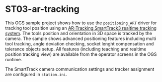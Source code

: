 # ST03-ar-tracking

This OGS sample project shows how to use the `positioning_ART` driver for
tracking tool position using an [AR-Tracking SmartTrack3 realtime tracking system](https://ar-tracking.com/en/product-program/smarttrack3). The tools position and orientation in
  3D space is tracked by the camera. The sample shows advanced positioning features including multi tool tracking, angle deviation checking, socket lenght compensation and tolerance objects setup. All features (including teaching and realtime position tracking view) are available from the operator screens in the OGS runtime.
  
The SmartTrack camera communication settings and tracker assignment are configured in `station.ini`.

<!--

This can be used to either recognize tool position using
some external sensors (like a mounted spindle moving to several positions with sensors)
or a tracking system with digital outputs like [Sarissa LPS](https://sarissa.de/en/solutions/local-positioning-system) or [Nexonar ONE](https://nexonar.com/loesungen/real-time-location-system). Note, that even though these systems provide realtime 3D
tracking, they don't provide interfaces for deeper integration (like teaching). For OGS,
just a position number or name is requested and the system provides an "in position"
information. Teaching is handled through the applications provided with the hardware.

This OGS sample project shows how to connect an USB dome button to OGS. This
does not really fit into the _station IO_ context, but as the other samples
also show how to connect external acknowledge buttons, it is nevertheless
included here (even though there is no `station_io.lua`).

The dome button used is and USB-RGBKey (see [https://www.haller-erne.de/he/usb-rgbkey](https://www.haller-erne.de/he/usb-rgbkey)), here is a picture:
![usb dome button](usb_domebutton.png)

## Overall setup

The overall setup of this sample can be seen in the `config.lua` file. Basically the
following modules are loaded:

- import_config: Helper module to automatically import the configuration
- barcode, user_manager: default modules for barcode handling and user-rights
- usb_button: (Standard) code to communicate with the USB dome button over the custom HID protocol

The `../shared/usb_button.lua` automatically registers the OGS key press handler (i.e. when the key-input tool is active). While the OGS key-input
tool is active, the LUA function `GetOperationResultByKeyInput()` is called. Depending on
the return value, OGS records no key press, an OK button key press or a NOK button key press.

The function implementation for `GetOperationResultByKeyInput()` in `usb_button.lua` actually
only checks the state of the Button (as reported by the HID communication)

## Station.ini configuration

There is no configuration needed in `station.ini`. The `usb_button.lua` code
checks for USB devices with the known USB vendor- and device-ID for the USB
dome button and connects to it to echange data.

Notes:

- The sample code only supports a single dome button
- Some default blink patterns are generated:

  - Tool not active: slowly rotating blue blink pattern
  - Tool active, waiting for a button press: Glowing violet color
  - Tool pressed: green color

## Running a test

For a quick test, use any workflow where a `key input` tool is used.
The configuration database contains a sample workflow `T-31`, where only a `key input` tool is
defined (start it by entering the model code `T-31` and any 10-digit serial number).

## Use with other buttons or HID devices

The code to implement the button behaviour uses the `luahid` module, which wraps the open source `hidapi.dll` - see the [LuaHID documentation](https://haller-erne.github.io/ogs/libs/lua-hid/).

The library supports all types of HID devices (but not keyboards and mice), so it can be used to
integrate other USB HID devices into OGS.

-->